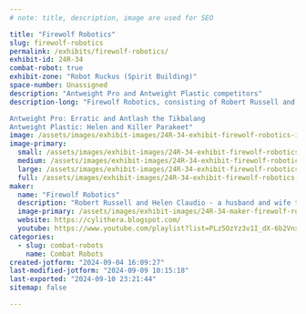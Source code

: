```yaml
---
# note: title, description, image are used for SEO

title: "Firewolf Robotics"
slug: firewolf-robotics
permalink: /exhibits/firewolf-robotics/
exhibit-id: 24R-34
combat-robot: true
exhibit-zone: "Robot Ruckus (Spirit Building)"
space-number: Unassigned
description: "Antweight Pro and Antweight Plastic competitors"
description-long: "Firewolf Robotics, consisting of Robert Russell and Helen Claudio, features the following robots:

Antweight Pro: Erratic and Antlash the Tikbalang
Antweight Plastic: Helen and Killer Parakeet"
image: /assets/images/exhibit-images/24R-34-exhibit-firewolf-robotics-img-20240706-084154105-large.jpg
image-primary: 
  small: /assets/images/exhibit-images/24R-34-exhibit-firewolf-robotics-img-20240706-084154105-small.jpg
  medium: /assets/images/exhibit-images/24R-34-exhibit-firewolf-robotics-img-20240706-084154105-medium.jpg
  large: /assets/images/exhibit-images/24R-34-exhibit-firewolf-robotics-img-20240706-084154105-large.jpg
  full: /assets/images/exhibit-images/24R-34-exhibit-firewolf-robotics-img-20240706-084154105-full.jpg
maker: 
  name: "Firewolf Robotics"
  description: "Robert Russell and Helen Claudio - a husband and wife team who made their debut in November of 2023. "
  image-primary: /assets/images/exhibit-images/24R-34-maker-firewolf-robotics-firewolf-robotics-medium.jpg
  website: https://cylithera.blogspot.com/
  youtube: https://www.youtube.com/playlist?list=PLz5OzYz3v1I_dX-6b2Vnx06ZCOQKJvpTJ&si=g81mwPMGojY6WCQh
categories: 
  - slug: combat-robots
    name: Combat Robots
created-jotform: "2024-09-04 16:09:27"
last-modified-jotform: "2024-09-09 10:15:18"
last-exported: "2024-09-10 23:21:44"
sitemap: false

---
```

